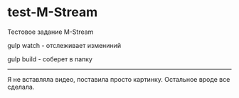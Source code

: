 # test-M-Stream
Тестовое задание M-Stream

gulp watch - отслеживает измениний

gulp build - соберет в папку 

****
Я не вставляла видео, поставила просто картинку. 
Остальное вроде все сделала. 
